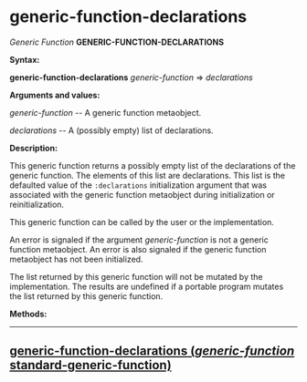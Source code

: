 generic-function-declarations
=============================

*Generic Function* **GENERIC-FUNCTION-DECLARATIONS**

**Syntax:**

**generic-function-declarations** *generic-function* => *declarations*

**Arguments and values:**

*generic-function* -- A generic function metaobject.

*declarations* -- A (possibly empty) list of declarations.

**Description:**

This generic function returns a possibly empty list of the declarations of the generic function. The elements of this list are declarations. This list is the defaulted value of the `:declarations` initialization argument that was associated with the generic function metaobject during initialization or reinitialization.

This generic function can be called by the user or the implementation.

An error is signaled if the argument *generic-function* is not a generic function metaobject. An error is also signaled if the generic function metaobject has not been initialized.

The list returned by this generic function will not be mutated by the implementation. The results are undefined if a portable program mutates the list returned by this generic function.

**Methods:**

  ------------------------------------------------------------------------------------------------------------------------------------------------
  [**generic-function-declarations** (*generic-function* standard-generic-function)](generic-function-declarations-standard-generic-function.md)
  ------------------------------------------------------------------------------------------------------------------------------------------------


